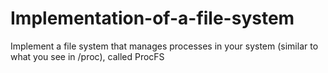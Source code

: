 # Implementation-of-a-file-system
Implement a file system that manages processes in your system (similar to what you see in /proc), called ProcFS

